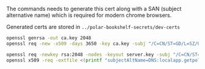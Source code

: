 
The commands needs to generate this cert along with a SAN (subject alternative 
name) which is required for modern chrome browsers.

Generated certs are stored in ```../polar-bookshelf-secrets/dev-certs```

```bash
openssl genrsa -out ca.key 2048
openssl req -new -x509 -days 3650 -key ca.key -subj "/C=CN/ST=GD/L=SZ/OPolar/CN=Polar Root CA" -out ca.crt

openssl req -newkey rsa:2048 -nodes -keyout server.key -subj "/C=CN/ST=GD/L=SZ/O=Polar/CN=localapp.getpolarized.io" -out server.csr
openssl x509 -req -extfile <(printf "subjectAltName=DNS:localapp.getpolarized.io") -days 3650 -in server.csr -CA ca.crt -CAkey ca.key -CAcreateserial -out server.crt
```
